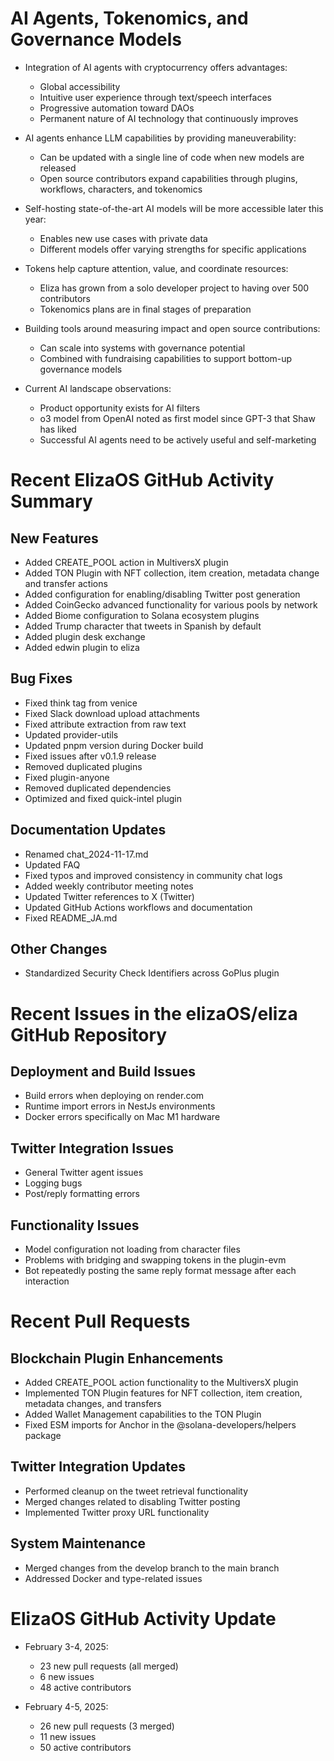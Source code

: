# AI Agents, Tokenomics, and Governance Models

- Integration of AI agents with cryptocurrency offers advantages:
  - Global accessibility
  - Intuitive user experience through text/speech interfaces
  - Progressive automation toward DAOs
  - Permanent nature of AI technology that continuously improves

- AI agents enhance LLM capabilities by providing maneuverability:
  - Can be updated with a single line of code when new models are released
  - Open source contributors expand capabilities through plugins, workflows, characters, and tokenomics

- Self-hosting state-of-the-art AI models will be more accessible later this year:
  - Enables new use cases with private data
  - Different models offer varying strengths for specific applications

- Tokens help capture attention, value, and coordinate resources:
  - Eliza has grown from a solo developer project to having over 500 contributors
  - Tokenomics plans are in final stages of preparation

- Building tools around measuring impact and open source contributions:
  - Can scale into systems with governance potential
  - Combined with fundraising capabilities to support bottom-up governance models

- Current AI landscape observations:
  - Product opportunity exists for AI filters
  - o3 model from OpenAI noted as first model since GPT-3 that Shaw has liked
  - Successful AI agents need to be actively useful and self-marketing

# Recent ElizaOS GitHub Activity Summary

## New Features
- Added CREATE_POOL action in MultiversX plugin
- Added TON Plugin with NFT collection, item creation, metadata change and transfer actions
- Added configuration for enabling/disabling Twitter post generation
- Added CoinGecko advanced functionality for various pools by network
- Added Biome configuration to Solana ecosystem plugins
- Added Trump character that tweets in Spanish by default
- Added plugin desk exchange
- Added edwin plugin to eliza

## Bug Fixes
- Fixed think tag from venice
- Fixed Slack download upload attachments
- Fixed attribute extraction from raw text
- Updated provider-utils
- Updated pnpm version during Docker build
- Fixed issues after v0.1.9 release
- Removed duplicated plugins
- Fixed plugin-anyone
- Removed duplicated dependencies
- Optimized and fixed quick-intel plugin

## Documentation Updates
- Renamed chat_2024-11-17.md
- Updated FAQ
- Fixed typos and improved consistency in community chat logs
- Added weekly contributor meeting notes
- Updated Twitter references to X (Twitter)
- Updated GitHub Actions workflows and documentation
- Fixed README_JA.md

## Other Changes
- Standardized Security Check Identifiers across GoPlus plugin

# Recent Issues in the elizaOS/eliza GitHub Repository

## Deployment and Build Issues
- Build errors when deploying on render.com
- Runtime import errors in NestJs environments
- Docker errors specifically on Mac M1 hardware

## Twitter Integration Issues
- General Twitter agent issues
- Logging bugs
- Post/reply formatting errors

## Functionality Issues
- Model configuration not loading from character files
- Problems with bridging and swapping tokens in the plugin-evm
- Bot repeatedly posting the same reply format message after each interaction

# Recent Pull Requests

## Blockchain Plugin Enhancements
- Added CREATE_POOL action functionality to the MultiversX plugin
- Implemented TON Plugin features for NFT collection, item creation, metadata changes, and transfers
- Added Wallet Management capabilities to the TON Plugin
- Fixed ESM imports for Anchor in the @solana-developers/helpers package

## Twitter Integration Updates
- Performed cleanup on the tweet retrieval functionality
- Merged changes related to disabling Twitter posting
- Implemented Twitter proxy URL functionality

## System Maintenance
- Merged changes from the develop branch to the main branch
- Addressed Docker and type-related issues

# ElizaOS GitHub Activity Update

- February 3-4, 2025:
  - 23 new pull requests (all merged)
  - 6 new issues
  - 48 active contributors

- February 4-5, 2025:
  - 26 new pull requests (3 merged)
  - 11 new issues
  - 50 active contributors